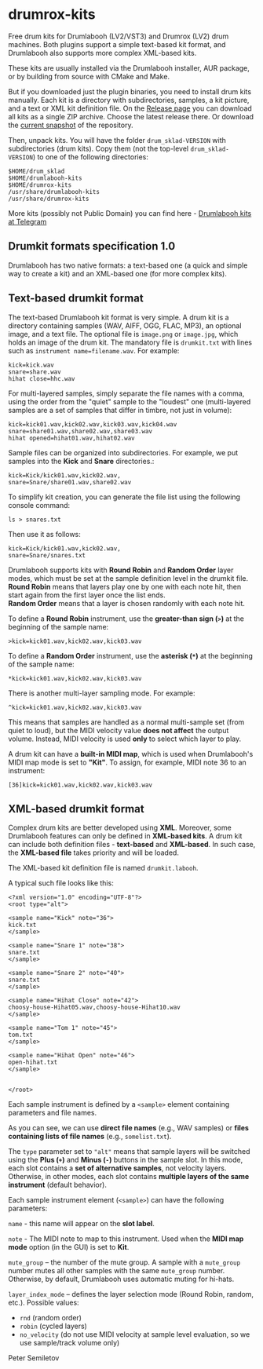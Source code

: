 # drumrox-kits

Free drum kits for Drumlabooh (LV2/VST3) and Drumrox (LV2) drum machines. Both plugins support a simple text-based kit format, and Drumlabooh also supports more complex XML-based kits.

These kits are usually installed via the Drumlabooh installer, AUR package, or by building from source with CMake and Make.

But if you downloaded just the plugin binaries, you need to install drum kits manually. Each kit is a directory with subdirectories, samples, a kit picture, and a text or XML kit definition file. On the [Release page](https://github.com/psemiletov/drum_sklad/releases) you can download all kits as a single ZIP archive. Choose the latest release there. Or download the [current snapshot](https://github.com/psemiletov/drum_sklad/archive/refs/heads/main.zip) of the repository.

Then, unpack kits. You will have the folder ```drum_sklad-VERSION``` with subdirectories (drum kits). Copy them (not the top-level ```drum_sklad-VERSION```) to one of the following directories:

```
$HOME/drum_sklad
$HOME/drumlabooh-kits
$HOME/drumrox-kits
/usr/share/drumlabooh-kits
/usr/share/drumrox-kits
```

More kits (possibly not Public Domain) you can find here - [Drumlabooh kits at Telegram](https://t.me/drum_sklad)

## Drumkit formats specification 1.0

Drumlabooh has two native formats: a text-based one (a quick and simple way to create a kit) and an XML-based one (for more complex kits).


## Text-based drumkit format

The text-based Drumlabooh kit format is very simple. A drum kit is a directory containing samples (WAV, AIFF, OGG, FLAC, MP3), an optional image, and a text file. The optional file is ```image.png``` or ```image.jpg```, which holds an image of the drum kit. The mandatory file is ```drumkit.txt``` with lines such as ```instrument name=filename.wav```. For example:

```
kick=kick.wav
snare=share.wav
hihat close=hhc.wav
```

For multi-layered samples, simply separate the file names with a comma, using the order from the "quiet" sample to the "loudest" one (multi-layered samples are a set of samples that differ in timbre, not just in volume):


```
kick=kick01.wav,kick02.wav,kick03.wav,kick04.wav
snare=share01.wav,share02.wav,share03.wav
hihat opened=hihat01.wav,hihat02.wav
```

Sample files can be organized into subdirectories.  For example, we put samples into the **Kick** and **Snare** directories.:

```
kick=Kick/kick01.wav,kick02.wav,
snare=Snare/share01.wav,share02.wav
```

To simplify kit creation, you can generate the file list using the following console command:

```
ls > snares.txt
```

Then use it as follows:

```
kick=Kick/kick01.wav,kick02.wav,
snare=Snare/snares.txt
```

Drumlabooh supports kits with **Round Robin** and **Random Order** layer modes, which must be set at the sample definition level in the drumkit file.  
**Round Robin** means that layers play one by one with each note hit, then start again from the first layer once the list ends.  
**Random Order** means that a layer is chosen randomly with each note hit.

To define a **Round Robin** instrument, use the **greater-than sign (`>`)** at the beginning of the sample name:


```
>kick=kick01.wav,kick02.wav,kick03.wav
```

To define a **Random Order** instrument, use the **asterisk (`*`)** at the beginning of the sample name:

```
*kick=kick01.wav,kick02.wav,kick03.wav
```

There is another multi-layer sampling mode. For example:

```
^kick=kick01.wav,kick02.wav,kick03.wav
```

This means that samples are handled as a normal multi-sample set (from quiet to loud), but the MIDI velocity value **does not affect** the output volume. Instead, MIDI velocity is used **only** to select which layer to play.

A drum kit can have a **built-in MIDI map**, which is used when Drumlabooh's MIDI map mode is set to **"Kit"**.  To assign, for example, MIDI note 36 to an instrument:

```
[36]kick=kick01.wav,kick02.wav,kick03.wav
```

## XML-based drumkit format

Complex drum kits are better developed using **XML**. Moreover, some Drumlabooh features can only be defined in **XML-based kits**. A drum kit can include both definition files - **text-based** and **XML-based**. In such case, the **XML-based file** takes priority and will be loaded.

The XML-based kit definition file is named ```drumkit.labooh```.

A typical such file looks like this:

```
<?xml version="1.0" encoding="UTF-8"?>
<root type="alt">
    
<sample name="Kick" note="36">
kick.txt
</sample>

<sample name="Snare 1" note="38">
snare.txt
</sample>

<sample name="Snare 2" note="40">
snare.txt
</sample>

<sample name="Hihat Close" note="42">
choosy-house-Hihat05.wav,choosy-house-Hihat10.wav
</sample>

<sample name="Tom 1" note="45">
tom.txt
</sample>

<sample name="Hihat Open" note="46">
open-hihat.txt
</sample>


</root>
```

Each sample instrument is defined by a `<sample>` element containing parameters and file names.

As you can see, we can use **direct file names** (e.g., WAV samples) or **files containing lists of file names** (e.g., `somelist.txt`).

The `type` parameter set to `"alt"` means that sample layers will be switched using the **Plus (`+`)** and **Minus (`-`)** buttons in the sample slot. In this mode, each slot contains a **set of alternative samples**, not velocity layers. Otherwise, in other modes, each slot contains **multiple layers of the same instrument** (default behavior).

Each sample instrument element (`<sample>`) can have the following parameters:

`name` - this name will appear on the **slot label**.

`note` - The MIDI note to map to this instrument. Used when the **MIDI map mode** option (in the GUI) is set to **Kit**.

`mute_group` – the number of the mute group. A sample with a `mute_group` number mutes all other samples with the same `mute_group` number. Otherwise, by default, Drumlabooh uses automatic muting for hi-hats.

`layer_index_mode` – defines the layer selection mode (Round Robin, random, etc.). Possible values:  
- `rnd` (random order)  
- `robin` (cycled layers)  
- `no_velocity` (do not use MIDI velocity at sample level evaluation, so we use sample/track volume only)


Peter Semiletov